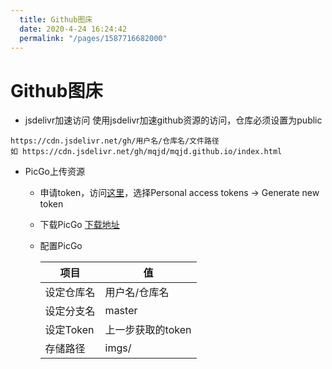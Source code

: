 ```yaml
---
  title: Github图床
  date: 2020-4-24 16:24:42
  permalink: "/pages/1587716682000"
---
```

# Github图床

- jsdelivr加速访问
使用jsdelivr加速github资源的访问，仓库必须设置为public
```
https://cdn.jsdelivr.net/gh/用户名/仓库名/文件路径
如 https://cdn.jsdelivr.net/gh/mqjd/mqjd.github.io/index.html
```

- PicGo上传资源

  - 申请token，访问[这里](https://github.com/settings/tokens)，选择Personal access tokens → Generate new token
  - 下载PicGo
    [下载地址](https://github.com/Molunerfinn/PicGo/releases)
  - 配置PicGo

    | 项目       | 值                |
    | ---------- | ----------------- |
    | 设定仓库名 | 用户名/仓库名     |
    | 设定分支名 | master            |
    | 设定Token  | 上一步获取的token |
    | 存储路径   | imgs/             |

    

